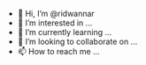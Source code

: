 - 👋 Hi, I’m @ridwannar
- 👀 I’m interested in ...
- 🌱 I’m currently learning ...
- 💞️ I’m looking to collaborate on ...
- 📫 How to reach me ...

<!---
ridwannar/ridwannar is a ✨ special ✨ repository because its `README.md` (this file) appears on your GitHub profile.
You can click the Preview link to take a look at your changes.
--->
